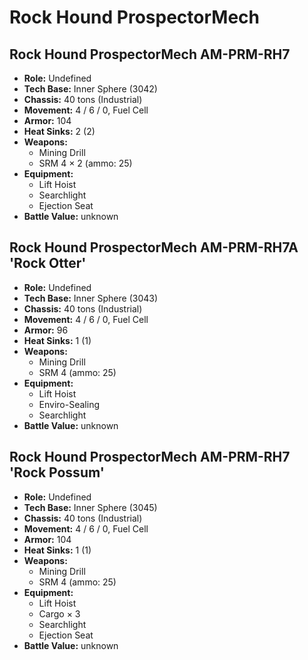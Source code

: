 # Rock Hound ProspectorMech
## Rock Hound ProspectorMech AM-PRM-RH7
- **Role:** Undefined
- **Tech Base:** Inner Sphere (3042)
- **Chassis:** 40 tons (Industrial)
- **Movement:** 4 / 6 / 0, Fuel Cell
- **Armor:** 104
- **Heat Sinks:** 2 (2)
- **Weapons:**
  - Mining Drill
  - SRM 4 × 2 (ammo: 25)
- **Equipment:**
  - Lift Hoist
  - Searchlight
  - Ejection Seat
- **Battle Value:** unknown

## Rock Hound ProspectorMech AM-PRM-RH7A 'Rock Otter'
- **Role:** Undefined
- **Tech Base:** Inner Sphere (3043)
- **Chassis:** 40 tons (Industrial)
- **Movement:** 4 / 6 / 0, Fuel Cell
- **Armor:** 96
- **Heat Sinks:** 1 (1)
- **Weapons:**
  - Mining Drill
  - SRM 4 (ammo: 25)
- **Equipment:**
  - Lift Hoist
  - Enviro-Sealing
  - Searchlight
- **Battle Value:** unknown

## Rock Hound ProspectorMech AM-PRM-RH7 'Rock Possum'
- **Role:** Undefined
- **Tech Base:** Inner Sphere (3045)
- **Chassis:** 40 tons (Industrial)
- **Movement:** 4 / 6 / 0, Fuel Cell
- **Armor:** 104
- **Heat Sinks:** 1 (1)
- **Weapons:**
  - Mining Drill
  - SRM 4 (ammo: 25)
- **Equipment:**
  - Lift Hoist
  - Cargo × 3
  - Searchlight
  - Ejection Seat
- **Battle Value:** unknown

